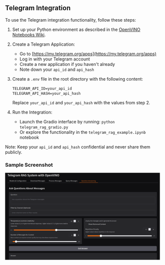 ## Telegram Integration

To use the Telegram integration functionality, follow these steps:

1. Set up your Python environment as described in the [OpenVINO Notebooks Wiki](https://github.com/openvinotoolkit/openvino_notebooks/wiki).

2. Create a Telegram Application:
   - Go to [https://my.telegram.org/apps](https://my.telegram.org/apps)
   - Log in with your Telegram account
   - Create a new application if you haven't already
   - Note down your `api_id` and `api_hash`

3. Create a `.env` file in the root directory with the following content:
   ```
   TELEGRAM_API_ID=your_api_id
   TELEGRAM_API_HASH=your_api_hash
   ```
   Replace `your_api_id` and `your_api_hash` with the values from step 2.

4. Run the Integration:
   - Launch the Gradio interface by running: `python telegram_rag_gradio.py`
   - Or explore the functionality in the `telegram_rag_example.ipynb` notebook

Note: Keep your `api_id` and `api_hash` confidential and never share them publicly.

### Sample Screenshot

![Sample Screenshot](docs/images/sample.png)